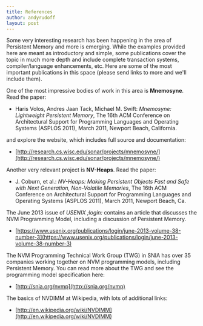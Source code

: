 ```yaml
---
title: References
author: andyrudoff
layout: post
---
```


Some very interesting research has been happening in the area of
Persistent Memory and more is emerging.  While the examples provided
here are meant as introductory and simple, some publications cover
the topic in much more depth and include complete transaction systems,
compiler/language enhancements, etc.  Here are some of the most
important publications in this space (please send links to more and
we'll include them).

One of the most impressive bodies of work in this area is **Mnemosyne**.
Read the paper:

- Haris Volos, Andres Jaan Tack, Michael M. Swift: _Mnemosyne:
Lightweight Persistent Memory_, The 16th ACM Conference on
Architectural Support for Programming Languages and Operating
Systems (ASPLOS 2011), March 2011, Newport Beach, California.

and explore the website, which includes full source and documentation:

- [http://research.cs.wisc.edu/sonar/projects/mnemosyne/](http://research.cs.wisc.edu/sonar/projects/mnemosyne/)

Another very relevant project is **NV-Heaps**.  Read the paper:

- J. Coburn, et al.: _NV-Heaps: Making Persistent Objects Fast and Safe
with Next Generation, Non-Volatile Memories_, The 16th ACM Conference
on Architectural Support for Programming Languages and Operating
Systems (ASPLOS 2011), March 2011, Newport Beach, Ca.

The June 2013 issue of _USENIX ;login:_ contains an article that discusses
the NVM Programming Model, including a discussion of Persistent Memory.

- [https://www.usenix.org/publications/login/june-2013-volume-38-number-3](https://www.usenix.org/publications/login/june-2013-volume-38-number-3)

The NVM Programming Technical Work Group (TWG) in SNIA has over 35
companies working together on NVM programming models, including
Persistent Memory.  You can read more about the TWG and see the
programming model specification here:

- [http://snia.org/nvmp](http://snia.org/nvmp)

The basics of NVDIMM at Wikipedia, with lots of additional links:

- [http://en.wikipedia.org/wiki/NVDIMM](http://en.wikipedia.org/wiki/NVDIMM)
